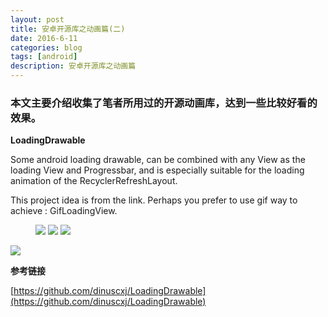 ```yaml
---
layout: post
title: 安卓开源库之动画篇(二)
date: 2016-6-11
categories: blog
tags: [android]
description: 安卓开源库之动画篇
---
```


### 本文主要介绍收集了笔者所用过的开源动画库，达到一些比较好看的效果。

**LoadingDrawable**

Some android loading drawable, can be combined with any View as the loading View and Progressbar, and is especially suitable for the loading animation of the RecyclerRefreshLayout.

This project idea is from the link.
Perhaps you prefer to use gif way to achieve : GifLoadingView. 

<figure class="third">
    <img src="https://raw.githubusercontent.com/dinuscxj/LoadingDrawable/master/Preview/GoodsDrawable.gif?width=300">
    <img src="https://raw.githubusercontent.com/dinuscxj/LoadingDrawable/master/Preview/AnimalDrawable.gif?width=300">
    <img src="https://raw.githubusercontent.com/dinuscxj/LoadingDrawable/master/Preview/SceneryDrawable.gif?width=300">
</figure>

![](https://raw.githubusercontent.com/dinuscxj/LoadingDrawable/master/Preview/CircleRotateDrawable.gif?width=300)


**参考链接**

[https://github.com/dinuscxj/LoadingDrawable](https://github.com/dinuscxj/LoadingDrawable)



















